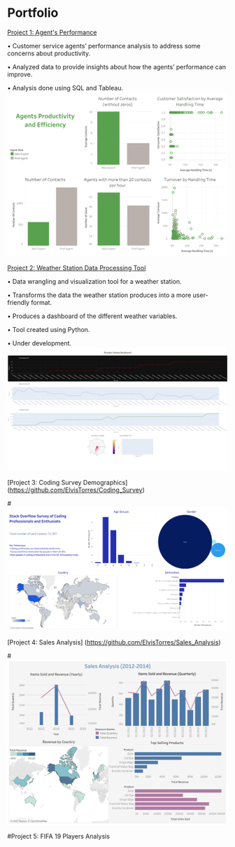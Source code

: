 # Portfolio
[Project 1: Agent's Performance](https://github.com/ElvisTorres/Agents_Performance)

•	Customer service agents’ performance analysis to address some concerns about productivity.

•	Analyzed data to provide insights about how the agents’ performance can improve.

•	Analysis done using SQL and Tableau.
![](https://github.com/ElvisTorres/Agents_Performance/blob/main/Dashboard.png)


[Project 2: Weather Station Data Processing Tool](https://github.com/ElvisTorres/Weather_Station)

•	Data wrangling and visualization tool for a weather station.

•	Transforms the data the weather station produces into a more user-friendly format.

•	Produces a dashboard of the different weather variables.

•	Tool created using Python.

•	Under development.
![](https://github.com/ElvisTorres/Weather_Station/blob/master/Vaisala%20Weather%20Station%20Dashboard%20(1).jpg)


[Project 3: Coding Survey Demographics] (https://github.com/ElvisTorres/Coding_Survey)

#![](https://github.com/ElvisTorres/Coding_Survey/blob/main/Dashboard%20Coding%20Survey%20Demographics.png)

[Project 4: Sales Analysis] (https://github.com/ElvisTorres/Sales_Analysis)

#![](https://github.com/ElvisTorres/Sales_Analysis/blob/main/Dashboard%20Sales%20Analysis.png)

#Project 5: FIFA 19 Players Analysis
